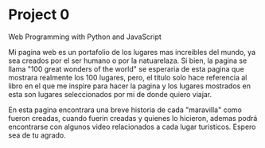 # Project 0

Web Programming with Python and JavaScript

Mi pagina web es un portafolio de los lugares mas increibles del mundo, ya sea creados por el ser humano o por la natuarelaza. Si bien, la pagina se llama "100 great wonders of the world" se esperaria de esta pagina que mostrara realmente los 100 lugares, pero, el titulo solo hace referencia al libro en el que me inspire para hacer la pagina y los lugares mostrados en esta son lugares seleccionados por mi de donde quiero viajar. 

En esta pagina encontrara una breve historia de cada "maravilla" como fueron creadas, cuando fuerin creadas y quienes lo hicieron, ademas podrá encontrarse con algunos video relacionados a cada lugar turisticos. Espero sea de tu agrado.
